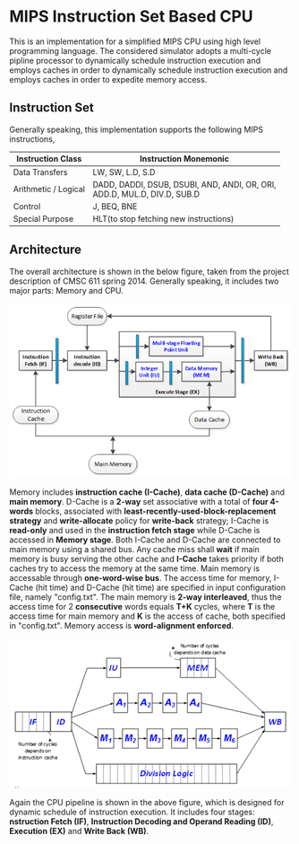 # MIPS Instruction Set Based CPU

This is an implementation for a simplified MIPS CPU using high level programming language. The considered simulator adopts a multi-cycle pipline processor to dynamically schedule instruction execution and employs caches in order to dynamically schedule instruction execution and employs caches in order to expedite memory access.

## Instruction Set
Generally speaking, this implementation supports the following MIPS instructions,

Instruction Class | Instruction Monemonic
------------------| ---------------------
Data Transfers    | LW, SW, L.D, S.D
Arithmetic / Logical | DADD, DADDI, DSUB, DSUBI, AND, ANDI, OR, ORI,<br/>ADD.D, MUL.D, DIV.D, SUB.D
Control           | J, BEQ, BNE
Special Purpose   | HLT(to stop fetching new instructions)

## Architecture
The overall architecture is shown in the below figure, taken from the project description of CMSC 611 spring 2014. Generally speaking, it includes two major parts: Memory and CPU. 

![alt text](README_FILES/01.png "CPU Architecture")

Memory includes **instruction cache (I-Cache)**, **data cache (D-Cache)** and **main memory**. D-Cache is a **2-way** set associative with a total of **four 4-words** blocks, associated with **least-recently-used-block-replacement strategy** and **write-allocate** policy for **write-back** strategy; I-Cache is **read-only** and used in the **instruction fetch stage** while D-Cache is accessed in **Memory stage**. Both I-Cache and D-Cache are connected to main memory using a shared bus. Any cache miss shall **wait** if main memory is busy serving the other cache and **I-Cache** takes priority if both caches try to access the memory at the same time. Main memory is accessable through **one-word-wise bus**. The access time for memory, I-Cache (hit time) and D-Cache (hit time) are specified in input configuration file, namely "config.txt". The main memory is **2-way interleaved**, thus the access time for 2 **consecutive** words equals **T+K** cycles, where **T** is the access time for main memory and **K** is the access of cache, both specified in "config.txt". Memory access is **word-alignment enforced**.


![alt text](README_FILES/02.png "CPU PIPELINE")

Again the CPU pipeline is shown in the above figure, which is designed for dynamic schedule of instruction execution. It includes four stages: **nstruction Fetch (IF)**, **Instruction Decoding and Operand Reading (ID)**, **Execution (EX)** and **Write Back (WB)**.
